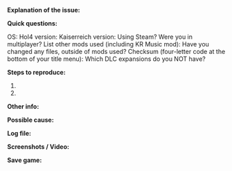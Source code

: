 <!--

Fill in the placeholders below. Delete any headings and placeholders that you do not fill in.
PLEASE CHECK IF THIS ISSUE HAS BEEN REPORTED BEFORE!
Make sure your title explains the issue well.

Before you report a crash (CTD) issue, please ensure the following:
1. You were not running any other mods (KR music mod is fine, others not made by the KR team are not - yes, this includes graphical mods and things you believe are harmless). No, disabling the mods for a game where you've been running with them active previously doesn't count. If you want to report it anyhow, that's fine, but please be honest about their use and know that we might reject the report if you're using mods we're unfamiliar with.
2. That you have a save to include which crashes consistently (meaning: on each reload, within a reasonable time)
3. Make sure you include the game log, found in C:\Users\NAME\Documents\Paradox Interactive\Hearts of Iron IV\logs
4. That you have the checksum on hand - this is the four-letter code at the bottom of your title menu, and is vital for us to know if your files match ours.

Thanks for your patience! We'll do our best to address the isssue, if we can.

-->

**Explanation of the issue:**


**Quick questions:**

OS:
HoI4 version:
Kaiserreich version:
Using Steam?
Were you in multiplayer?
List other mods used (including KR Music mod):
Have you changed any files, outside of mods used?
Checksum (four-letter code at the bottom of your title menu):
Which DLC expansions do you NOT have?

**Steps to reproduce:**

1.

2.

**Other info:**


**Possible cause:**


**Log file:**
<!-- If you have the log file: zip it before you drag & drop it here. Both error log and game log are useful to us.-->

**Screenshots / Video:**
<!-- Drag & drop screenshots here. You can use https://vid.me or https://youtube.com to upload video. -->

**Save game:**
<!-- Zip it before you drag & drop it here. -->
